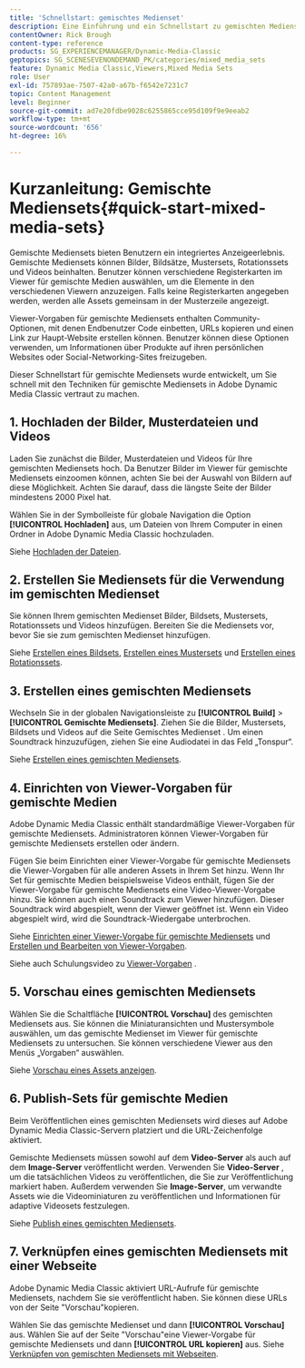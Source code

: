 ```yaml
---
title: 'Schnellstart: gemischtes Medienset'
description: Eine Einführung und ein Schnellstart zu gemischten Mediensets, die Ihnen dabei helfen, in Adobe Dynamic Media Classic schnell einzurichten und auszuführen.
contentOwner: Rick Brough
content-type: reference
products: SG_EXPERIENCEMANAGER/Dynamic-Media-Classic
geptopics: SG_SCENESEVENONDEMAND_PK/categories/mixed_media_sets
feature: Dynamic Media Classic,Viewers,Mixed Media Sets
role: User
exl-id: 757893ae-7507-42a0-a67b-f6542e7231c7
topic: Content Management
level: Beginner
source-git-commit: ad7e20fdbe9028c6255865cce95d109f9e9eeab2
workflow-type: tm+mt
source-wordcount: '656'
ht-degree: 16%

---
```


# Kurzanleitung: Gemischte Mediensets{#quick-start-mixed-media-sets}

Gemischte Mediensets bieten Benutzern ein integriertes Anzeigeerlebnis. Gemischte Mediensets können Bilder, Bildsätze, Mustersets, Rotationssets und Videos beinhalten. Benutzer können verschiedene Registerkarten im Viewer für gemischte Medien auswählen, um die Elemente in den verschiedenen Viewern anzuzeigen. Falls keine Registerkarten angegeben werden, werden alle Assets gemeinsam in der Musterzeile angezeigt.

Viewer-Vorgaben für gemischte Mediensets enthalten Community-Optionen, mit denen Endbenutzer Code einbetten, URLs kopieren und einen Link zur Haupt-Website erstellen können. Benutzer können diese Optionen verwenden, um Informationen über Produkte auf ihren persönlichen Websites oder Social-Networking-Sites freizugeben.

Dieser Schnellstart für gemischte Mediensets wurde entwickelt, um Sie schnell mit den Techniken für gemischte Mediensets in Adobe Dynamic Media Classic vertraut zu machen.

## 1. Hochladen der Bilder, Musterdateien und Videos

Laden Sie zunächst die Bilder, Musterdateien und Videos für Ihre gemischten Mediensets hoch. Da Benutzer Bilder im Viewer für gemischte Mediensets einzoomen können, achten Sie bei der Auswahl von Bildern auf diese Möglichkeit. Achten Sie darauf, dass die längste Seite der Bilder mindestens 2000 Pixel hat.

Wählen Sie in der Symbolleiste für globale Navigation die Option **[!UICONTROL Hochladen]** aus, um Dateien von Ihrem Computer in einen Ordner in Adobe Dynamic Media Classic hochzuladen.

Siehe [Hochladen der Dateien](uploading-files.md#uploading-your-files).

## 2. Erstellen Sie Mediensets für die Verwendung im gemischten Medienset

Sie können Ihrem gemischten Medienset Bilder, Bildsets, Mustersets, Rotationssets und Videos hinzufügen. Bereiten Sie die Mediensets vor, bevor Sie sie zum gemischten Medienset hinzufügen.

Siehe [Erstellen eines Bildsets](creating-image-set.md#creating-an-image-set), [Erstellen eines Mustersets](creating-swatch-set.md#creating-a-swatch-set) und [Erstellen eines Rotationssets](creating-spin-set.md#creating-a-spin-set).

## 3. Erstellen eines gemischten Mediensets

Wechseln Sie in der globalen Navigationsleiste zu **[!UICONTROL Build]** > **[!UICONTROL Gemischte Mediensets]**. Ziehen Sie die Bilder, Mustersets, Bildsets und Videos auf die Seite Gemischtes Medienset . Um einen Soundtrack hinzuzufügen, ziehen Sie eine Audiodatei in das Feld „Tonspur“. 

Siehe [Erstellen eines gemischten Mediensets](creating-mixed-media-set.md#creating-a-mixed-media-set).

## 4. Einrichten von Viewer-Vorgaben für gemischte Medien

Adobe Dynamic Media Classic enthält standardmäßige Viewer-Vorgaben für gemischte Mediensets. Administratoren können Viewer-Vorgaben für gemischte Mediensets erstellen oder ändern.

Fügen Sie beim Einrichten einer Viewer-Vorgabe für gemischte Mediensets die Viewer-Vorgaben für alle anderen Assets in Ihrem Set hinzu. Wenn Ihr Set für gemischte Medien beispielsweise Videos enthält, fügen Sie der Viewer-Vorgabe für gemischte Mediensets eine Video-Viewer-Vorgabe hinzu. Sie können auch einen Soundtrack zum Viewer hinzufügen. Dieser Soundtrack wird abgespielt, wenn der Viewer geöffnet ist. Wenn ein Video abgespielt wird, wird die Soundtrack-Wiedergabe unterbrochen. 

Siehe [Einrichten einer Viewer-Vorgabe für gemischte Mediensets](setting-mixed-media-set-viewer.md#setting-up-a-mixed-media-set-viewer-preset) und [Erstellen und Bearbeiten von Viewer-Vorgaben](application-setup.md#adding-and-editing-viewer-presets).

Siehe auch Schulungsvideo zu [Viewer-Vorgaben](https://s7d5.scene7.com/s7viewers/html5/VideoViewer.html?videoserverurl=https://s7d5.scene7.com/is/content/&amp;emailurl=https://s7d5.scene7.com/s7/emailFriend&amp;serverUrl=https://s7d5.scene7.com/is/image/&amp;config=Scene7SharedAssets/Universal_HTML5_Video&amp;contenturl=https://s7d5.scene7.com/skins/&amp;asset=S7tutorials/550_viewer-presets_converted%20renamed_Done-AVS) .

## 5. Vorschau eines gemischten Mediensets

Wählen Sie die Schaltfläche **[!UICONTROL Vorschau]** des gemischten Mediensets aus. Sie können die Miniaturansichten und Mustersymbole auswählen, um das gemischte Medienset im Viewer für gemischte Mediensets zu untersuchen. Sie können verschiedene Viewer aus den Menüs „Vorgaben“ auswählen. 

Siehe [Vorschau eines Assets anzeigen](previewing-asset.md#previewing-an-asset).

## 6. Publish-Sets für gemischte Medien

Beim Veröffentlichen eines gemischten Mediensets wird dieses auf Adobe Dynamic Media Classic-Servern platziert und die URL-Zeichenfolge aktiviert.

Gemischte Mediensets müssen sowohl auf dem **Video-Server** als auch auf dem **Image-Server** veröffentlicht werden. Verwenden Sie **Video-Server** , um die tatsächlichen Videos zu veröffentlichen, die Sie zur Veröffentlichung markiert haben. Außerdem verwenden Sie **Image-Server**, um verwandte Assets wie die Videominiaturen zu veröffentlichen und Informationen für adaptive Videosets festzulegen.

Siehe [Publish eines gemischten Mediensets](publishing-mixed-media-set.md#publishing-a-mixed-media-set).

## 7. Verknüpfen eines gemischten Mediensets mit einer Webseite

Adobe Dynamic Media Classic aktiviert URL-Aufrufe für gemischte Mediensets, nachdem Sie sie veröffentlicht haben. Sie können diese URLs von der Seite &quot;Vorschau&quot;kopieren.

Wählen Sie das gemischte Medienset und dann **[!UICONTROL Vorschau]** aus. Wählen Sie auf der Seite &quot;Vorschau&quot;eine Viewer-Vorgabe für gemischte Mediensets und dann **[!UICONTROL URL kopieren]** aus. Siehe [Verknüpfen von gemischten Mediensets mit Webseiten](linking-mixed-media-set-web.md#linking-a-mixed-media-set-to-a-web-page).
